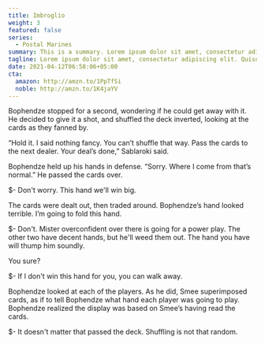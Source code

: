 ```yaml
---
title: Imbroglio
weight: 3
featured: false
series:
  - Postal Marines
summary: This is a summary. Lorem ipsum dolor sit amet, consectetur adipiscing elit. Quisque sit amet venenatis dolor. Suspendisse eu justo elit. Cras lacinia turpis nulla, nec lobortis sem varius eu. Sed viverra turpis malesuada est aliquet, ac laoreet Leo convallis. Vivamus pretium aliquam finibus. Mauris dictum, eros eu malesuada imperdiet, nisl mauris scelerisque diam, nec fringilla nisl libero in nulla. Mauris eget massa lacinia sapien faucibus consequat.
tagline: Lorem ipsum dolor sit amet, consectetur adipiscing elit. Quisque sit amet venenatis dolor.
date: 2021-04-12T06:58:06+05:00
cta:
  amazon: http://amzn.to/1PpTfSi
  noble: http://amzn.to/1K4jaYV
---
```


Bophendze stopped for a second, wondering if he could get away with it. He decided to give it a shot, and shuffled the deck inverted, looking at the cards as they fanned by.

“Hold it. I said nothing fancy. You can’t shuffle that way. Pass the cards to the next dealer. Your deal’s done,” Sablaroki said.

Bophendze held up his hands in defense. “Sorry. Where I come from that’s normal.” He passed the cards over.

$- Don't worry. This hand we'll win big.

The cards were dealt out, then traded around. Bophendze’s hand looked terrible. I’m going to fold this hand.

$- Don't. Mister overconfident over there is going for a power play. The other two have decent hands, but he'll weed them out. The hand you have will thump him soundly.

You sure?

$- If I don't win this hand for you, you can walk away.

Bophendze looked at each of the players. As he did, Smee superimposed cards, as if to tell Bophendze what hand each player was going to play. Bophendze realized the display was based on Smee’s having read the cards.

$- It doesn't matter that passed the deck. Shuffling is not that random.